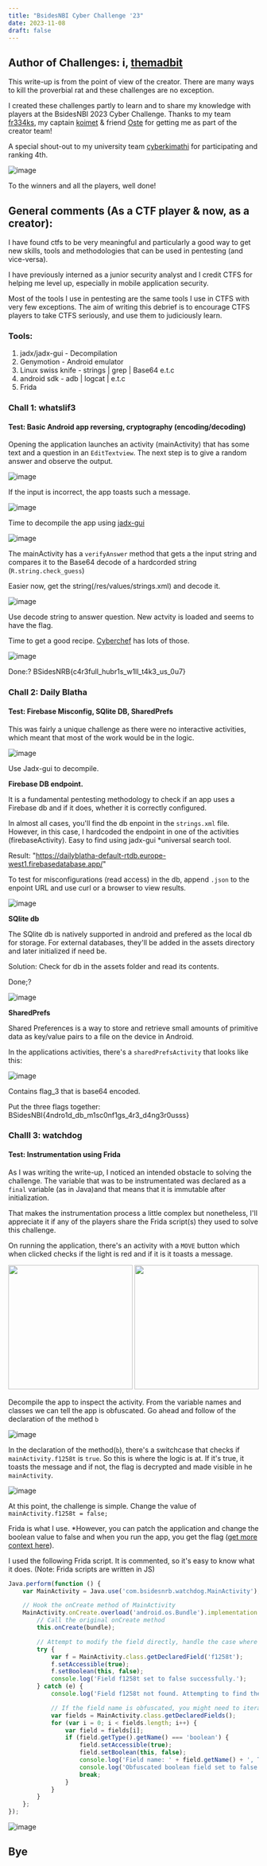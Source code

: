 ```yaml
---
title: "BsidesNBI Cyber Challenge '23"
date: 2023-11-08
draft: false
---
```


## Author of Challenges: i, [themadbit](https://twitter.com/themadbit)

This write-up is from the point of view of the creator. There are many ways to kill the proverbial rat and these challenges are no exception.

I created these challenges partly to learn and to share my knowledge with players at the BsidesNBI 2023 Cyber Challenge. Thanks to my team [fr334ks](https://twitter.com/fr334aks), my captain [koimet](https://twitter.com/k0imet_) & friend [Oste](https://twitter.com/oste_ke) for getting me as part of the creator team!

A special shout-out to my university team [cyberkimathi](https://twitter.com/cyberkimathi) for participating and ranking 4th.

![image](https://user-images.githubusercontent.com/84702057/280992022-a8ed0073-6a48-4d8f-9aa1-ac9d97a6e63a.png)

To the winners and all the players, well done!

## General comments (As a CTF player & now, as a creator):

I have found ctfs to be very meaningful and particularly a good way to get new skills, tools and methodologies that can be used in pentesting (and vice-versa).

I have previously interned as a junior security analyst and I credit CTFS for helping me level up, especially in mobile application security.

Most of the tools I use in pentesting are the same tools I use in CTFS with very few exceptions. The aim of writing this debrief is to encourage CTFS players to take CTFS seriously, and use them to judiciously learn.

### Tools:

1. jadx/jadx-gui - Decompilation
2. Genymotion - Android emulator
3. Linux swiss knife - strings | grep | Base64 e.t.c
4. android sdk - adb | logcat | e.t.c
4. Frida

### Chall 1: whatslif3

#### Test: Basic Android app reversing, cryptography (encoding/decoding)

Opening the application launches an activity (mainActivity) that has some text and a question in an `EditTextview`. The next step is to give a random answer and observe the output.


![image](https://user-images.githubusercontent.com/84702057/280998066-d251c0ec-db26-44ae-ace4-6c35c2aaefdf.png)

If the input is incorrect, the app toasts such a message.

![image](https://user-images.githubusercontent.com/84702057/280998904-eb9e0754-abd9-4ae0-9e6c-edcf61a9573a.png)

Time to decompile the app using [jadx-gui](https://github.com/skylot/jadx)

![image](https://user-images.githubusercontent.com/84702057/280999736-29a8aabe-16e7-447b-988e-2bb055217c7c.png)

The mainActivity has a `verifyAnswer` method that gets a the input string and compares it to the Base64 decode of a hardcorded string (`R.string.check_guess`)

Easier now, get the string(/res/values/strings.xml) and decode it.

![image](https://user-images.githubusercontent.com/84702057/281001900-9f2ca126-5a49-4afd-a2ea-bb42aae21ec7.png)

Use decode string to answer question. New actvity is loaded and seems to have the flag.

Time to get a good recipe. [Cyberchef](https://gchq.github.io/CyberChef/) has lots of those. 

![image](https://user-images.githubusercontent.com/84702057/281002852-22870285-0fb7-4a7e-a311-021e7158dd91.png)

Done:? BSidesNRB{c4r3full_hubr1s_w1ll_t4k3_us_0u7}

### Chall 2: Daily Blatha

#### Test: Firebase Misconfig, SQlite DB, SharedPrefs

This was fairly a unique challenge as there were no interactive activities, which meant that most of the work would be in the logic.

![image](https://user-images.githubusercontent.com/84702057/281005218-a0161fe2-8c71-4827-bf0f-d4b7fb812755.png)


Use Jadx-gui to decompile.

**Firebase DB endpoint.**

It is a fundamental pentesting methodology to check if an app uses a Firebase db and if it does, whether it is correctly configured.

In almost all cases, you'll find the db enpoint in the `strings.xml` file. However, in this case, I hardcoded the endpoint in one of the activities (firebaseActivity). Easy to find using jadx-gui *universal search tool.

Result: "https://dailyblatha-default-rtdb.europe-west1.firebasedatabase.app/"

To test for misconfigurations (read access) in the db, append `.json` to the enpoint URL and use curl or a browser to view results.


![image](https://user-images.githubusercontent.com/84702057/281009732-e0e1e06f-277b-44f5-8692-3fe6fc0896e0.png)

**SQlite db**

The SQlite db is natively supported in android and prefered as the local db for storage. For external databases, they'll be added in the assets directory and later initialized if need be.

Solution: Check for db in the assets folder and read its contents.

Done;?

![image](https://user-images.githubusercontent.com/84702057/281013002-2bbd5c97-c134-45a0-8436-08631c1a3d87.png)


**SharedPrefs**

Shared Preferences is a way to store and retrieve small amounts of primitive data as key/value pairs to a file on the device in Android.

In the applications activities, there's a `sharedPrefsActivity` that looks like this:

![image](https://user-images.githubusercontent.com/84702057/281014593-63babe37-9178-428d-a09a-28e12f1e8440.png)

Contains flag_3  that is base64 encoded.

Put the three flags together: BSidesNBI{4ndro1d_db_m1sc0nf1gs_4r3_d4ng3r0usss}


### Challl 3: watchdog

#### Test: Instrumentation using Frida

As I was writing the write-up, I noticed an intended obstacle to solving the challenge. The variable that was to be instrumentated was declared as a `final` variable (as in Java)and that means that it is immutable after initialization.

That makes the instrumentation process a little complex but nonetheless, I'll appreciate it if any of the players share the Frida script(s) they used to solve this challenge.

On running the application, there's an activity with a `MOVE` button which when clicked checks if the light is red and if it is it toasts a message.


<p float="left">
      <img src="https://user-images.githubusercontent.com/84702057/281015945-cb97ffe3-0a91-4856-a008-8f621457f23a.png" width="250" />
  <img src="https://user-images.githubusercontent.com/84702057/281016087-ab41badf-c9f2-4bec-9de2-0827d111d65b.png" width="250" /> 
</p>

Decompile the app to inspect the activity. From the variable names and classes we can tell the app is obfuscated. Go ahead and follow of the declaration of the method `b`

![image](https://user-images.githubusercontent.com/84702057/281181075-a984a788-d5c0-49ec-b2bf-8226a56a10af.png)

In the declaration of the method(`b`), there's a switchcase that checks if `mainActivity.f1258t` is `true`. So this is where the logic is at. If it's true, it toasts the message and if not, the flag is decrypted and made visible in he `mainActivity`.

![image](https://user-images.githubusercontent.com/84702057/281181469-15739822-9ad0-409e-a646-2a28774feada.png)

At this point, the challenge is simple. Change the value of `mainActivity.f1258t = false;` 

Frida is what I use. *However, you can patch the application and change the boolean value to false and when you run the app, you get the flag ([get more context here](https://google.com)).

I used the following Frida script. It is commented, so it's easy to know what it does. (Note: Frida scripts are written in JS)

```js
Java.perform(function () {
    var MainActivity = Java.use('com.bsidesnrb.watchdog.MainActivity');

    // Hook the onCreate method of MainActivity
    MainActivity.onCreate.overload('android.os.Bundle').implementation = function (bundle) {
        // Call the original onCreate method
        this.onCreate(bundle);

        // Attempt to modify the field directly, handle the case where the field might be obfuscated
        try {
            var f = MainActivity.class.getDeclaredField('f1258t');
            f.setAccessible(true);
            f.setBoolean(this, false);
            console.log('Field f1258t set to false successfully.');
        } catch (e) {
            console.log('Field f1258t not found. Attempting to find the obfuscated field name.');

            // If the field name is obfuscated, you might need to iterate over all fields and find the correct one by type
            var fields = MainActivity.class.getDeclaredFields();
            for (var i = 0; i < fields.length; i++) {
                var field = fields[i];
                if (field.getType().getName() === 'boolean') {
                    field.setAccessible(true);
                    field.setBoolean(this, false);
                    console.log('Field name: ' + field.getName() + ', Type: ' + field.getType().getName());
                    console.log('Obfuscated boolean field set to false successfully. Field name: ' + field.getName());
                    break;
                }
            }
        }
    };
});
```

![image](https://user-images.githubusercontent.com/84702057/281190553-4d630033-5fdd-4518-b6c5-e2dd2f6a6d7b.png)


## Bye
